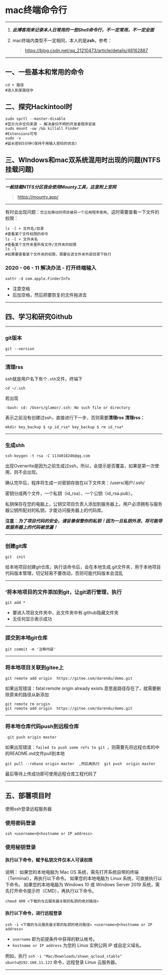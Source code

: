 # mac终端命令行

---

1. ***此博客用来记录本人日常用的一些Shell命令行，不一定常用，不一定全面***

2. mac终端内类型不一定相同，本人的是**zsh**，参考：

   > https://blog.csdn.net/qq_21210473/article/details/48162887

---

## 一、一些基本和常用的命令

```shell
cd + 路径																					#进入到某路径中
```



## 二、探究Hackintool时

```shell
sudo spctl --master-disable												#显示允许任何来源 – 解决身份不明的开发者程序安装
sudo mount -uw /&& killall Finder									#Extensions可写
sudo -v																						#延长密码5分钟(保持不用输入密码的状态)
```

## 三、WIndows和mac双系统混用时出现的问题(NTFS挂载问题)

---

***一般挂载NTFS分区我会使用Mounty工具，这里附上官网***

> https://mounty.app/

***

有时会出现问题：`您正在移动的项目被另一个应用程序使用`，这时需要查看一下文件的权限：

```shell
ls -l + 文件名/目录															 	#查看某个文件权限的命令
ls -l + 文件夹名															 	 	#查看某个文件夹里所有文件/文件夹的权限
ls -l																				 		#如果要查看某个文件夹的权限，需要在该文件夹外部目录下执行
```

### 2020 - 06 - 11   解决办法 - 打开终端输入

```shell
xattr -d com.apple.FinderInfo 
```

- 注意空格
- 后加空格，然后把要恢复的文件拖进去

---

## 四、学习和研究Github

****

### git版本

```shell
git --version
```

---

### 清理rss

ssh就是用户名下有个`.shh`文件，终端下

```shell
cd ~/.ssh
```

若出现

```shell
-bash: cd: /Users/glamor/.ssh: No such file or directory
```

表示之前没有创建过ssh，直接进行下一步，否则需要**清理rss**
**清理rss：**

```shell
mkdir key_backup $ cp id_rsa* key_backup $ rm id_rsa*
```

---

### 生成shh

```shell
ssh-keygen -t rsa -C 1134018246@qq.com
```

出现Overwrite是因为之前生成过ssh，所以，会提示是否覆盖，如果是第一次使用，则不会出现。

确认完毕后，程序将生成一对密钥存放在以下文件夹：/users/用户/.ssh/

密钥分成两个文件，一个私钥（id_rsa）、一个公钥（id_rsa.pub）。

私钥保存在您的电脑上，公钥交项目负责人添加到服务器上。用户必须拥有与服务器公钥所配对的私钥，才能访问服务器上的代码库。

**注意**：***为了项目代码的安全，请妥善保管你的私钥！因为一旦私钥外泄，将可能导致服务器上的代码被泄漏！***

---

### 创建git库

```shell
git  init
```

给本地项目创建git仓库，执行该命令后，会在本地生成.git文件夹，用于本地项目代码版本管理，切记轻易不要改动，否则可能代码版本会混乱

---

### ‘将本地项目的文件添加到git，让git进行管理，执行

```shell
git add *
```

- 要进入项目文件夹中，此文件夹中有.github隐藏文件夹
- 无任何显示表示成功

---

### 提交到本地git仓库

```shell
git commit -m '注释内容'
```

---

### 将本地项目关联到gitee上

```shell
git remote add origin  https://gitee.com/darendu/demo.git
```

如果出现错误：fatal:remote origin already exists 意思是路径存在了，就需要删除原来的路径从新添加

```shell
git remote rm origin
git remote add origin  https://gitee.com/darendu/demo.git
```

---

### 将本地仓库代码push到远程仓库

```shell
 git push origin master
```

如果出现错误：`failed to push some refs to git `，则需要先将远程仓库的中的README.md文件pull到本地

```shell
git pull --rebase origin master  ,然后再执行  git push  origin master
```

最后等待上传成功即可使用远程仓库工程代码了

---

## 五、部署项目时

使用ssh登录远程服务器

### 使用密码登录

```shell
ssh <username>@<hostname or IP address>
```

### 使用秘钥登录

#### 执行以下命令，赋予私钥文件仅本人可读权限
说明：
如果您的本地电脑为 Mac OS 系统，需先打开系统自带的终端（Terminal），再执行以下命令。
如果您的本地电脑为 Linux 系统，可直接执行以下命令。
如果您的本地电脑为 Windows 10 或 Windows Server 2019 系统，需先打开命令提示符（CMD），再执行以下命令。

```shell
chmod 400 <下载的与云服务器关联的私钥的绝对路径>
```

#### 执行以下命令，进行远程登录

```shell
ssh -i <下载的与云服务器关联的私钥的绝对路径> <username>@<hostname or IP address>
```

- `username` 即为前提条件中获得的默认帐号。
- `hostname or IP address` 为您的 Linux 实例公网 IP 或自定义域名。

例如，执行 `ssh -i "Mac/Downloads/shawn_qcloud_stable" ubuntu@192.168.11.123` 命令，远程登录 Linux 云服务器。

---